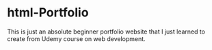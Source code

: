# html-Portfolio
This is just an absolute beginner portfolio website that I just learned to create from Udemy course on web development.
